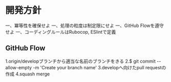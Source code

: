 # 開発方針
一、冪等性を確保せよ
一、処理の粒度は制定限にせよ
一、GitHub Flowを遵守せよ
一、コーディングルールはRubocop, ESlintで定義

## GitHub Flow
1.origin/developブランチから適当な名前のブランチをきる
2.$ git commit --allow-empty -m 'Create your branch name'
3.developへ向けたpull requestの作成
4.squash merge
